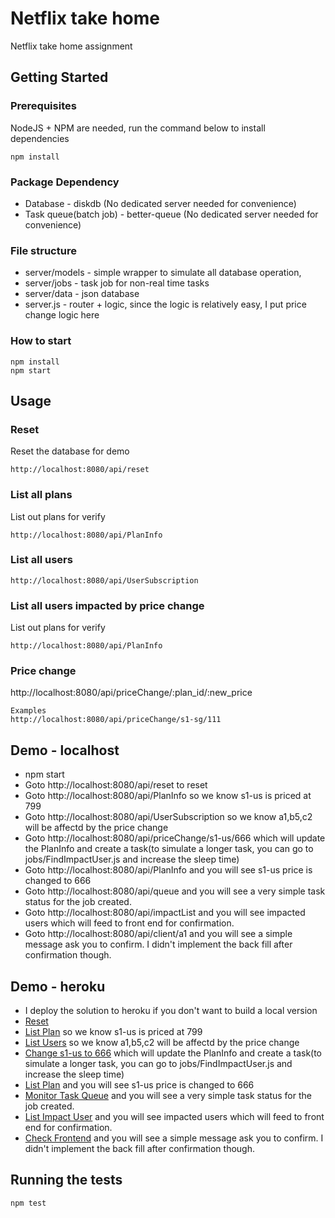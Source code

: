 # Netflix take home

Netflix take home assignment

## Getting Started

### Prerequisites

NodeJS + NPM are needed, run the command below to install dependencies
```
npm install 
```
### Package Dependency
* Database - diskdb (No dedicated server needed for convenience)
* Task queue(batch job) - better-queue (No dedicated server needed for convenience)

### File structure
* server/models - simple wrapper to simulate all database operation,
* server/jobs - task job for non-real time tasks
* server/data - json database
* server.js - router + logic, since the logic is relatively easy, I put price change logic here

### How to start

```
npm install 
npm start
```

## Usage

### Reset
Reset the database for demo
```
http://localhost:8080/api/reset
```

### List all plans
List out plans for verify
```
http://localhost:8080/api/PlanInfo
```

### List all users
```
http://localhost:8080/api/UserSubscription
```
### List all users impacted by price change
List out plans for verify
```
http://localhost:8080/api/PlanInfo
```

### Price change 
http://localhost:8080/api/priceChange/:plan_id/:new_price
```
Examples
http://localhost:8080/api/priceChange/s1-sg/111
```

## Demo - localhost
* npm start
* Goto http://localhost:8080/api/reset to reset
* Goto http://localhost:8080/api/PlanInfo so we know s1-us is priced at 799
* Goto http://localhost:8080/api/UserSubscription so we know a1,b5,c2 will be affectd by the price change
* Goto http://localhost:8080/api/priceChange/s1-us/666 which will update the PlanInfo and create a task(to simulate a longer task, you can go to jobs/FindImpactUser.js and increase the sleep time)
* Goto http://localhost:8080/api/PlanInfo and you will see s1-us price is changed to 666
* Goto http://localhost:8080/api/queue and you will see a very simple task status for the job created.
* Goto http://localhost:8080/api/impactList and you will see impacted users which will feed to front end for confirmation.
* Goto http://localhost:8080/api/client/a1 and you will see a simple message ask you to confirm. I didn't implement the back fill after confirmation though.

## Demo - heroku
* I deploy the solution to heroku if you don't want to build a local version
* [Reset](http://jppjff-price.herokuapp.com/api/reset)
* [List Plan](http://jppjff-price.herokuapp.com/api/PlanInfo) so we know s1-us is priced at 799
* [List Users](http://jppjff-price.herokuapp.com/api/UserSubscription) so we know a1,b5,c2 will be affectd by the price change
* [Change s1-us to 666](http://jppjff-price.herokuapp.com/api/priceChange/s1-us/666) which will update the PlanInfo and create a task(to simulate a longer task, you can go to jobs/FindImpactUser.js and increase the sleep time)
* [List Plan](http://jppjff-price.herokuapp.com/api/PlanInfo) and you will see s1-us price is changed to 666
* [Monitor Task Queue](http://jppjff-price.herokuapp.com/api/queue) and you will see a very simple task status for the job created.
* [List Impact User](http://jppjff-price.herokuapp.com/api/impactList) and you will see impacted users which will feed to front end for confirmation.
* [Check Frontend](http://jppjff-price.herokuapp.com/api/client/a1) and you will see a simple message ask you to confirm. I didn't implement the back fill after confirmation though.

## Running the tests
```
npm test
```
